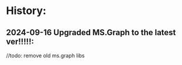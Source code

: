 ﻿
# History:
## 2024-09-16  Upgraded MS.Graph to the latest ver!!!!!:  <PackageReference Include="Microsoft.Graph" Version="5.58.0" />
//todo: remove old ms.graph libs
